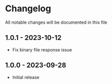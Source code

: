 # Changelog

All notable changes will be documented in this file

## 1.0.1 - 2023-10-12

- Fix binary file response issue

## 1.0.0 - 2023-09-28

- Initial release
